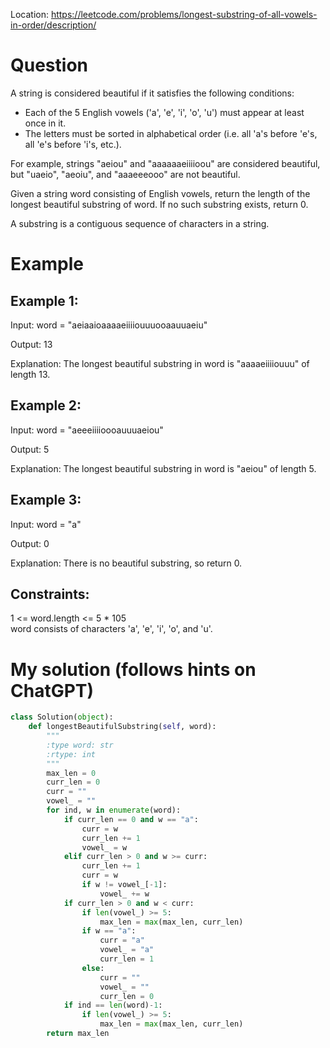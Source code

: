 Location: https://leetcode.com/problems/longest-substring-of-all-vowels-in-order/description/
# Question
A string is considered beautiful if it satisfies the following conditions:

- Each of the 5 English vowels ('a', 'e', 'i', 'o', 'u') must appear at least once in it.
- The letters must be sorted in alphabetical order (i.e. all 'a's before 'e's, all 'e's before 'i's, etc.).

For example, strings "aeiou" and "aaaaaaeiiiioou" are considered beautiful, but "uaeio", "aeoiu", and "aaaeeeooo" are not beautiful.

Given a string word consisting of English vowels, return the length of the longest beautiful substring of word. If no such substring exists, return 0.

A substring is a contiguous sequence of characters in a string.
# Example

## Example 1:

Input: word = "aeiaaioaaaaeiiiiouuuooaauuaeiu"

Output: 13

Explanation: The longest beautiful substring in word is "aaaaeiiiiouuu" of length 13.

## Example 2:

Input: word = "aeeeiiiioooauuuaeiou"

Output: 5

Explanation: The longest beautiful substring in word is "aeiou" of length 5.

## Example 3:

Input: word = "a"

Output: 0

Explanation: There is no beautiful substring, so return 0.
 

## Constraints:

1 <= word.length <= 5 * 105\
word consists of characters 'a', 'e', 'i', 'o', and 'u'.
 

# My solution (follows hints on ChatGPT)
```python
class Solution(object):
    def longestBeautifulSubstring(self, word):
        """
        :type word: str
        :rtype: int
        """
        max_len = 0
        curr_len = 0
        curr = ""
        vowel_ = ""
        for ind, w in enumerate(word):
            if curr_len == 0 and w == "a":
                curr = w
                curr_len += 1
                vowel_ = w
            elif curr_len > 0 and w >= curr:
                curr_len += 1
                curr = w
                if w != vowel_[-1]:
                    vowel_ += w
            if curr_len > 0 and w < curr:
                if len(vowel_) >= 5:
                    max_len = max(max_len, curr_len)
                if w == "a":
                    curr = "a"
                    vowel_ = "a"
                    curr_len = 1
                else:
                    curr = ""
                    vowel_ = ""
                    curr_len = 0
            if ind == len(word)-1:
                if len(vowel_) >= 5:
                    max_len = max(max_len, curr_len)
        return max_len

        
```
